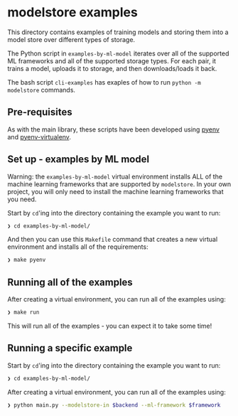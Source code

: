 # modelstore examples

This directory contains examples of training models and storing them into a model store over different types of storage.

The Python script in `examples-by-ml-model` iterates over all of the supported ML frameworks and all of the supported storage types. For each pair, it trains a model, uploads it to storage, and then downloads/loads it back. 

The bash script `cli-examples` has exaples of how to run `python -m modelstore` commands.

## Pre-requisites

As with the main library, these scripts have been developed using [pyenv](https://github.com/pyenv/pyenv) and [pyenv-virtualenv](https://github.com/pyenv/pyenv-virtualenv).

## Set up - examples by ML model

Warning: the `examples-by-ml-model` virtual environment installs ALL of the machine learning frameworks that are supported by `modelstore`. In your own project, you will only need to install the machine learning frameworks that you need.

Start by `cd`'ing into the directory containing the example you want to run:

```bash
❯ cd examples-by-ml-model/
```

And then you can use this `Makefile` command that creates a new virtual environment
and installs all of the requirements:

```bash
❯ make pyenv
```

## Running all of the examples

After creating a virtual environment, you can run all of the examples using:

```bash
❯ make run
```

This will run all of the examples - you can expect it to take some time!

## Running a specific example

Start by `cd`'ing into the directory containing the example you want to run:

```bash
❯ cd examples-by-ml-model/
```

After creating a virtual environment, you can run all of the examples using:

```bash
❯ python main.py --modelstore-in $backend --ml-framework $framework
```
